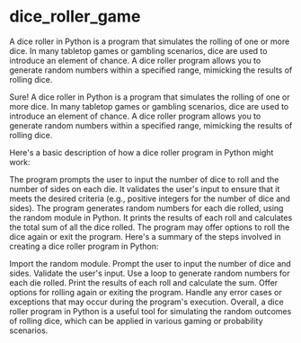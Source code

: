 # dice_roller_game
A dice roller in Python is a program that simulates the rolling of one or more dice. In many tabletop games or gambling scenarios, dice are used to introduce an element of chance. A dice roller program allows you to generate random numbers within a specified range, mimicking the results of rolling dice.

Sure! A dice roller in Python is a program that simulates the rolling of one or more dice. In many tabletop games or gambling scenarios, dice are used to introduce an element of chance. A dice roller program allows you to generate random numbers within a specified range, mimicking the results of rolling dice.

Here's a basic description of how a dice roller program in Python might work:

The program prompts the user to input the number of dice to roll and the number of sides on each die.
It validates the user's input to ensure that it meets the desired criteria (e.g., positive integers for the number of dice and sides).
The program generates random numbers for each die rolled, using the random module in Python.
It prints the results of each roll and calculates the total sum of all the dice rolled.
The program may offer options to roll the dice again or exit the program.
Here's a summary of the steps involved in creating a dice roller program in Python:

Import the random module.
Prompt the user to input the number of dice and sides.
Validate the user's input.
Use a loop to generate random numbers for each die rolled.
Print the results of each roll and calculate the sum.
Offer options for rolling again or exiting the program.
Handle any error cases or exceptions that may occur during the program's execution.
Overall, a dice roller program in Python is a useful tool for simulating the random outcomes of rolling dice, which can be applied in various gaming or probability scenarios.
